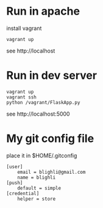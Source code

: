 # Run in apache

install vagrant

    vagrant up

see http://localhost

# Run in dev server

    vagrant up
    vagrant ssh
    python /vagrant/FlaskApp.py

see http://localhost:5000

# My git config file

place it in $HOME/.gitconfig

    [user]
		email = blighli@gmail.com
		name = blighli
	[push]
		default = simple
	[credential]
		helper = store